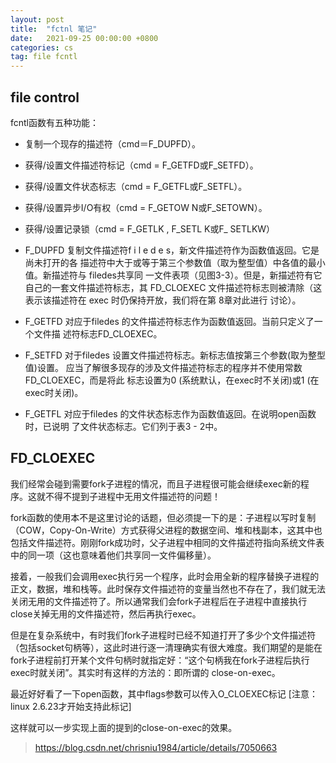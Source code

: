 ```yaml
---
layout: post
title:  "fctnl 笔记"
date:   2021-09-25 00:00:00 +0800
categories: cs
tag: file fcntl
---
```


## file control

fcntl函数有五种功能：
- 复制一个现存的描述符（cmd＝F_DUPFD）。
- 获得/设置文件描述符标记（cmd = F_GETFD或F_SETFD）。
- 获得/设置文件状态标志（cmd = F_GETFL或F_SETFL）。
- 获得/设置异步I/O有权（cmd = F_GETOW N或F_SETOWN）。
- 获得/设置记录锁（cmd = F_GETLK , F_SETL K或F_ SETLKW）

- F_DUPFD 复制文件描述符f i l e d e s，新文件描述符作为函数值返回。它是尚未打开的各
描述符中大于或等于第三个参数值（取为整型值）中各值的最小值。新描述符与 filedes共享同
一文件表项（见图3-3）。但是，新描述符有它自己的一套文件描述符标志，其 FD_CLOEXEC
文件描述符标志则被清除（这表示该描述符在 exec 时仍保持开放，我们将在第 8章对此进行
讨论）。
- F_GETFD 对应于filedes 的文件描述符标志作为函数值返回。当前只定义了一个文件描
述符标志FD_CLOEXEC。
- F_SETFD 对于filedes 设置文件描述符标志。新标志值按第三个参数(取为整型值)设置。
应当了解很多现存的涉及文件描述符标志的程序并不使用常数FD_CLOEXEC，而是将此
标志设置为0 (系统默认，在exec时不关闭)或1 (在exec时关闭)。
- F_GETFL 对应于filedes 的文件状态标志作为函数值返回。在说明open函数时，已说明
了文件状态标志。它们列于表3 - 2中。

## FD_CLOEXEC

我们经常会碰到需要fork子进程的情况，而且子进程很可能会继续exec新的程序。这就不得不提到子进程中无用文件描述符的问题！

fork函数的使用本不是这里讨论的话题，但必须提一下的是：子进程以写时复制（COW，Copy-On-Write）方式获得父进程的数据空间、堆和栈副本，这其中也包括文件描述符。刚刚fork成功时，父子进程中相同的文件描述符指向系统文件表中的同一项（这也意味着他们共享同一文件偏移量）。

接着，一般我们会调用exec执行另一个程序，此时会用全新的程序替换子进程的正文，数据，堆和栈等。此时保存文件描述符的变量当然也不存在了，我们就无法关闭无用的文件描述符了。所以通常我们会fork子进程后在子进程中直接执行close关掉无用的文件描述符，然后再执行exec。

但是在复杂系统中，有时我们fork子进程时已经不知道打开了多少个文件描述符（包括socket句柄等），这此时进行逐一清理确实有很大难度。我们期望的是能在fork子进程前打开某个文件句柄时就指定好：“这个句柄我在fork子进程后执行exec时就关闭”。其实时有这样的方法的：即所谓的 close-on-exec。

最近好好看了一下open函数，其中flags参数可以传入O_CLOEXEC标记 [注意：linux 2.6.23才开始支持此标记]

这样就可以一步实现上面的提到的close-on-exec的效果。

> https://blog.csdn.net/chrisniu1984/article/details/7050663